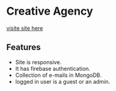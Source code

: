 # **Creative Agency**

[visite site here](https://eleventh-assignment-client.web.app/)

## **Features**
- Site is responsive.
- It has firebase authentication.  
- Collection of e-mails in MongoDB.
- logged in user is a guest or an admin.



